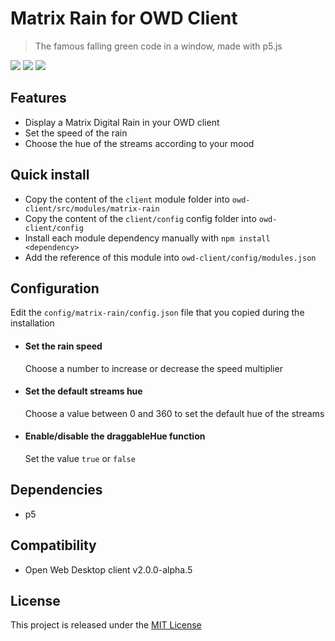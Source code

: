# Matrix Rain for OWD Client
> The famous falling green code in a window, made with p5.js

<p>
    <a href="https://github.com/MatiTea/owd-matrix-rain/blob/main/LICENSE"><img src="https://img.shields.io/badge/license-MIT-green.svg" /></a>
    <a href="https://github.com/owdproject/owd-client"><img src="https://img.shields.io/badge/owd-client-3A9CB6" /></a>
    <a href="https://github.com/topics/owd-modules"><img src="https://img.shields.io/badge/owd-modules-888" /></a>
</p>

## Features
- Display a Matrix Digital Rain in your OWD client
- Set the speed of the rain
- Choose the hue of the streams according to your mood

## Quick install
- Copy the content of the `client` module folder into `owd-client/src/modules/matrix-rain`
- Copy the content of the `client/config` config folder into `owd-client/config`
- Install each module dependency manually with `npm install <dependency>`
- Add the reference of this module into `owd-client/config/modules.json`

## Configuration
Edit the `config/matrix-rain/config.json` file that you copied during the installation
- #### Set the rain speed
    Choose a number to increase or decrease the speed multiplier
- #### Set the default streams hue
    Choose a value between 0 and 360 to set the default hue of the streams
- #### Enable/disable the draggableHue function
    Set the value `true` or `false`

## Dependencies
- p5

## Compatibility
- Open Web Desktop client v2.0.0-alpha.5

## License
This project is released under the [MIT License](LICENSE)
